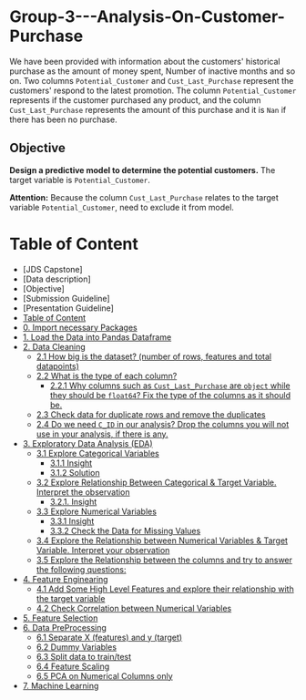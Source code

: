 # Group-3---Analysis-On-Customer-Purchase

We have been provided with information about the customers' historical purchase as the amount of money spent, Number of inactive months and so on. Two columns `Potential_Customer` and `Cust_Last_Purchase` represent the customers' respond to the latest promotion. The column `Potential_Customer` represents if the customer purchased any product, and the column `Cust_Last_Purchase` represents the amount of this purchase and it is `Nan` if there has been no purchase.

## Objective
**Design a predictive model to determine the potential customers.** The target variable is `Potential_Customer`. 

**Attention:** Because the column `Cust_Last_Purchase` relates to the target variable `Potential_Customer`, need to exclude it from model.

# Table of Content

- [JDS Capstone]
- [Data description]
- [Objective]
- [Submission Guideline]
- [Presentation Guideline]
- [Table of Content](#Table-of-Content)
- [0. Import necessary Packages](#-<font-color=green-0.-Import-necessary-Packages<font>)
- [1. Load the Data into Pandas Dataframe](#<font-color=green-1.-Load-the-Data-into-Pandas-Dataframe<font>)
- [2. Data Cleaning](#<font-color=green2.-Data-Cleaning<font>)
    - [2.1 How big is the dataset? (number of rows, features and total datapoints)](#2.1-How-big-is-the-dataset?-(number-of-rows,-features-and-total-datapoints))
    - [2.2 What is the type of each column?](#2.2-What-is-the-type-of-each-column?)
        - [2.2.1 Why columns such as `Cust_Last_Purchase` are `object` while they should be `float64`? Fix the type of the columns as it should be.](#2.2.1-Why-columns-such-as-`Cust_Last_Purchase`-are-`object`-while-they-should-be-`float64`?-Fix-the-type-of-the-columns-as-it-should-be.)
    - [2.3 Check data for duplicate rows and remove the duplicates](#2.3-Check-data-for-duplicate-rows-and-remove-the-duplicates)
    - [2.4 Do we need `C_ID` in our analysis? Drop the columns you will not use in your analysis, if there is any.](#2.4-Do-we-need-`C_ID`-in-our-analysis?-Drop-the-columns-you-will-not-use-in-your-analysis,-if-there-is-any.)
- [3. Exploratory Data Analysis (EDA)](#<font-color=green3.-Exploratory-Data-Analysis-(EDA)<font>)
    - [3.1 Explore Categorical Variables](#3.1-Explore-Categorical-Variables)
        - [3.1.1 Insight](#3.1.1-Insight)
        - [3.1.2 Solution](#3.1.2-Solution)
    - [3.2 Explore Relationship Between Categorical & Target Variable. Interpret the observation](#3.2-Explore-Relationship-Between-Categorical-&-Target-Variable.-Interpret-the-observation)
        - [3.2.1. Insight](#3.2.1.-Insight)
    - [3.3 Explore Numerical Variables](#3.3-Explore-Numerical-Variables)
        - [3.3.1 Insight](#3.3.1-Insight)
        - [3.3.2 Check the Data for Missing Values](#3.3.2-Check-the-Data-for-Missing-Values)
    - [3.4 Explore the Relationship between Numerical Variables & Target Variable. Interpret your observation](#3.4-Explore-the-Relationship-between-Numerical-Variables-&-Target-Variable.-Interpret-your-observation)
    - [3.5 Explore the Relationship between the columns and try to answer the following questions:](#3.5-Explore-the-Relationship-between-the-columns-and-try-to-answer-the-following-questions:)
- [4. Feature Enginearing](#<font-color=green4.-Feature-Enginearing<font)
    - [4.1 Add Some High Level Features and explore their relationship with the target variable](#4.1-Add-Some-High-Level-Features-and-explore-their-relationship-with-the-target-variable)
    - [4.2 Check Correlation between Numerical Variables](#4.2-Check-Correlation-between-Numerical-Variables)
- [5. Feature Selection](#<font-color=green5.-Feature-Selection<font)
- [6. Data PreProcessing](#<font-color=green6.-Data-PreProcessing<font)
    - [6.1 Separate X (features) and y (target)](#6.1-Separate-X-(features)-and-y-(target))
    - [6.2 Dummy Variables](#6.2-Dummy-Variables)
    - [6.3 Split data to train/test](#6.3-Split-data-to-train/test)
    - [6.4 Feature Scaling](#6.4-Feature-Scaling)
    - [6.5 PCA on Numerical Columns only](#6.5-PCA-on-Numerical-Columns-only)
- [7. Machine Learning](#<font-color=green7.-Machine-Learning<font)
